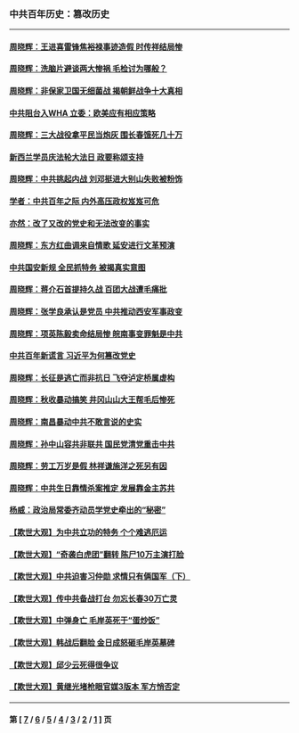 ### 中共百年历史：篡改历史
---
#### [周晓辉：王进喜雷锋焦裕禄事迹造假 时传祥结局惨](../../pages/nf1176115/n12985497.md?06010430) 
#### [周晓辉：洗脑片避谈两大惨祸 毛检讨为哪般？](../../pages/nf1176115/n12971285.md?06010430) 
#### [周晓辉：非保家卫国无细菌战 揭朝鲜战争十大真相](../../pages/nf1176115/n12954161.md?06010430) 
#### [中共阻台入WHA 立委：欧美应有相应策略](../../pages/nf1176115/n12939343.md?06010430) 
#### [周晓辉：三大战役拿平民当炮灰 围长春饿死几十万](../../pages/nf1176115/n12934921.md?06010430) 
#### [新西兰学员庆法轮大法日 政要称颂支持](../../pages/nf1176115/n12932715.md?06010430) 
#### [周晓辉：中共挑起内战 刘邓挺进大别山失败被粉饰](../../pages/nf1176115/n12929004.md?06010430) 
#### [学者：中共百年之际 内外高压政权岌岌可危](../../pages/nf1176115/n12925426.md?06010430) 
#### [亦然：改了又改的党史和无法改变的事实](../../pages/nf1176115/n12919443.md?06010430) 
#### [周晓辉：东方红曲调来自情歌 延安进行文革预演](../../pages/nf1176115/n12914429.md?06010430) 
#### [中共国安新规 全民抓特务 被揭真实意图](../../pages/nf1176115/n12911615.md?06010430) 
#### [周晓辉：蒋介石首提持久战 百团大战遭毛痛批](../../pages/nf1176115/n12909231.md?06010430) 
#### [周晓辉：张学良承认是党员 中共推动西安军事政变](../../pages/nf1176115/n12903066.md?06010430) 
#### [周晓辉：项英陈毅卖命结局惨 皖南事变罪魁是中共](../../pages/nf1176115/n12898534.md?06010430) 
#### [中共百年新谎言 习近平为何篡改党史](../../pages/nf1176115/n12895950.md?06010430) 
#### [周晓辉：长征是逃亡而非抗日 飞夺泸定桥属虚构](../../pages/nf1176115/n12893665.md?06010430) 
#### [周晓辉：秋收暴动搞笑 井冈山山大王帮毛后惨死](../../pages/nf1176115/n12875008.md?06010430) 
#### [周晓辉：南昌暴动中共不敢言说的史实](../../pages/nf1176115/n12872653.md?06010430) 
#### [周晓辉：孙中山容共非联共 国民党清党重击中共](../../pages/nf1176115/n12867724.md?06010430) 
#### [周晓辉：劳工万岁是假 林祥谦施洋之死另有因](../../pages/nf1176115/n12864511.md?06010430) 
#### [周晓辉：中共生日靠情杀案推定 发展靠金主苏共](../../pages/nf1176115/n12859637.md?06010430) 
#### [杨威：政治局常委齐动员学党史牵出的“秘密”](../../pages/nf1176115/n12764642.md?06010430) 
#### [【欺世大观】为中共立功的特务 个个难逃厄运](../../pages/nf1176115/n12552518.md?06010430) 
#### [【欺世大观】“奇袭白虎团”翻转 陈尸10万主演打脸](../../pages/nf1176115/n12545304.md?06010430) 
#### [【欺世大观】中共迫害习仲勋 求情只有俩国军（下）](../../pages/nf1176115/n12521463.md?06010430) 
#### [【欺世大观】传中共备战打台 勿忘长春30万亡灵](../../pages/nf1176115/n12532173.md?06010430) 
#### [【欺世大观】中弹身亡 毛岸英死于“蛋炒饭”](../../pages/nf1176115/n12512160.md?06010430) 
#### [【欺世大观】韩战后翻脸 金日成怒砸毛岸英墓碑](../../pages/nf1176115/n12498735.md?06010430) 
#### [【欺世大观】邱少云死得很争议](../../pages/nf1176115/n12484915.md?06010430) 
#### [【欺世大观】黄继光堵枪眼官媒3版本 军方悄否定](../../pages/nf1176115/n12477281.md?06010430) 

---
#### 第 [ [7](./7.md?06010430) / [6](./6.md?06010430) / [5](./5.md?06010430) / [4](./4.md?06010430) / [3](./3.md?06010430) / [2](./2.md?06010430) / [1](./1.md?06010430) ] 页
